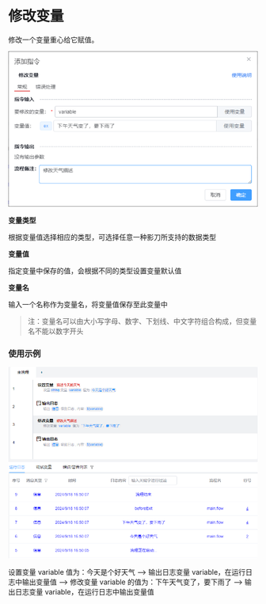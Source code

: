 # 修改变量

修改一个变量重心给它赋值。

![alt text](/img/data-operate/update-variable.png)

**变量类型**

根据变量值选择相应的类型，可选择任意一种影刀所支持的数据类型

**变量值**

指定变量中保存的值，会根据不同的类型设置变量默认值

**变量名**

输入一个名称作为变量名，将变量值保存至此变量中

> 注：变量名可以由大小写字母、数字、下划线、中文字符组合构成，但变量名不能以数字开头

### 使用示例

![alt text](/img/data-operate/update-variable-example.png)

设置变量 variable 值为：今天是个好天气 --&gt; 输出日志变量 variable，在运行日志中输出变量值 --&gt; 修改变量 variable 的值为：下午天气变了，要下雨了 --&gt; 输出日志变量 variable，在运行日志中输出变量值
